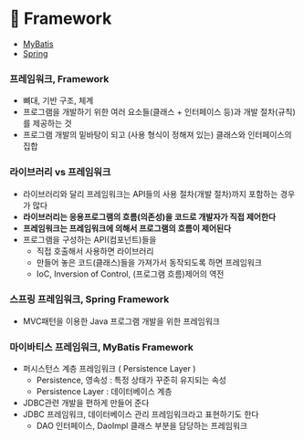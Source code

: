 # :pushpin: Framework

* [MyBatis](https://github.com/thdqudgns/TIL-Today-I-Learned/blob/main/Framework/MyBatis.md)
* [Spring](https://github.com/thdqudgns/TIL-Today-I-Learned/blob/main/Framework/Spring.md)

### 프레임워크, Framework
- 뼈대, 기반 구조, 체계
- 프로그램을 개발하기 위한 여러 요소들(클래스 + 인터페이스 등)과 개발 절차(규칙)를 제공하는 것
- 프로그램 개발의 밑바탕이 되고 (사용 형식이 정해져 있는) 클래스와 인터페이스의 집합

### 라이브러리 vs 프레임워크
- 라이브러리와 달리 프레임워크는 API들의 사용 절차(개발 절차)까지 포함하는 경우가 많다
- **라이브러리는 응용프로그램의 흐름(의존성)을 코드로 개발자가 직접 제어한다**
- **프레임워크는 프레임워크에 의해서 프로그램의 흐름이 제어된다**
- 프로그램을 구성하는 API(컴포넌트)들을 
    - 직접 호출해서 사용하면 라이브러리
    - 만들어 놓은 코드(클래스)들을 가져가서 동작되도록 하면 프레임워크
	- IoC, Inversion of Control, (프로그램 흐름)제어의 역전

### 스프링 프레임워크, Spring Framework
- MVC패턴을 이용한 Java 프로그램 개발을 위한 프레임워크

### 마이바티스 프레임워크, MyBatis Framework
- 퍼시스턴스 계층 프레임워크 ( Persistence Layer )
    * Persistence, 영속성 : 특정 상태가 꾸준히 유지되는 속성
	* Persistence Layer : 데이터베이스 계층
- JDBC관련 개발을 편하게 만들어 준다
- JDBC 프레임워크, 데이터베이스 관리 프레임워크라고 표현하기도 한다
    - DAO 인터페이스, DaoImpl 클래스 부분을 담당하는 프레임워크